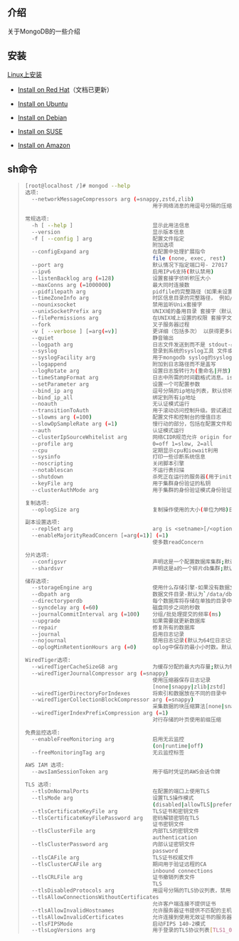 ## 介绍

关于MongoDB的一些介绍

## 安装

[Linux上安装](https://docs.mongodb.com/manual/administration/install-on-linux/)

- [Install on Red Hat](InstallRedHat.md)（文档已更新）

- [Install on Ubuntu](https://docs.mongodb.com/manual/tutorial/install-mongodb-on-ubuntu/)

- [Install on Debian](https://docs.mongodb.com/manual/tutorial/install-mongodb-on-debian/)

- [Install on SUSE](https://docs.mongodb.com/manual/tutorial/install-mongodb-on-suse/)

- [Install on Amazon](https://docs.mongodb.com/manual/tutorial/install-mongodb-on-amazon/)

## sh命令

> ```sh
> [root@localhost /]# mongod --help
> 选项:
>   --networkMessageCompressors arg (=snappy,zstd,zlib)
>                                         用于网络消息的用逗号分隔的压缩器列表
> 
> 常规选项:
>   -h [ --help ]                         显示此用法信息
>   --version                             显示版本信息
>   -f [ --config ] arg                   配置文件指定
>                                         附加选项
>   --configExpand arg                    在配置中处理扩展指令
>                                         file (none, exec, rest)
>   --port arg                            默认情况下指定端口号- 27017
>   --ipv6                                启用IPv6支持(默认禁用)
>   --listenBacklog arg (=128)            设置套接字侦听积压大小
>   --maxConns arg (=1000000)             最大同时连接数
>   --pidfilepath arg                     pidfile的完整路径（如果未设置，则为否 pidfile已创建）
>   --timeZoneInfo arg                    时区信息目录的完整路径， 例如/usr/share/zoneinfo
>   --nounixsocket                        禁用监听Unix套接字
>   --unixSocketPrefix arg                UNIX域的备用目录 套接字（默认为/ tmp）
>   --filePermissions arg                 在UNIX域上设置的权限 套接字文件-默认为0700
>   --fork                                叉子服务器过程
>   -v [ --verbose ] [=arg(=v)]           更详细（包括多次） 以获得更多详细信息-vvvvv）
>   --quiet                               静音输出
>   --logpath arg                         日志文件发送到而不是 stdout-必须是文件，而不是 目录
>   --syslog                              登录到系统的syslog工具 文件或标准输出
>   --syslogFacility arg                  用于mongodb syslog的syslog工具消息
>   --logappend                           附加到日志路径而不是盖写
>   --logRotate arg                       设置日志旋转行为(重命名|开放)
>   --timeStampFormat arg                 日志中所需的时间戳格式消息。iso8601-utc或 iso8601-local
>   --setParameter arg                    设置一个可配置参数
>   --bind_ip arg                         逗号分隔的ip地址列表，默认侦听本地主机
>   --bind_ip_all                         绑定到所有ip地址
>   --noauth                              无认证模式运行
>   --transitionToAuth                    用于滚动访问控制升级。尝试通过传出进行身份验证连接和继续不管成功。接受传入的连接是否有身份验证。
>   --slowms arg (=100)                   配置文件和控制台的慢值日志
>   --slowOpSampleRate arg (=1)           慢行动的部分，包括在配置文件和控制台日志
>   --auth                                认证模式运行
>   --clusterIpSourceWhitelist arg        网络CIDR规范允许 origin for `__system` access
>   --profile arg                         0=off 1=slow, 2=all
>   --cpu                                 定期显示cpu和iowait利用
>   --sysinfo                             打印一些诊断系统信息
>   --noscripting                         关闭脚本引擎
>   --notablescan                         不运行表扫描
>   --shutdown                            杀死正在运行的服务器(用于init)脚本)
>   --keyFile arg                         用于集群身份验证的私钥
>   --clusterAuthMode arg                 用于集群的身份验证模式身份验证。替代(密钥文件| sendKeyFile | sendX509 | x509)
> 
> 复制选项:
>   --oplogSize arg                       复制操作使用的大小(单位为MB)日志。默认为5%的磁盘空间(即大是好的)
> 
> 副本设置选项:
>   --replSet arg                         arg is <setname>[/<optionalseedhostlist>]
>   --enableMajorityReadConcern [=arg(=1)] (=1)
>                                         使多数readConcern
> 
> 分片选项:
>   --configsvr                           声明这是一个配置数据库集群;默认端口27019;默认的 dir /data/configdb
>   --shardsvr                            声明这是a的一个碎片db集群;默认端口27018
> 
> 储存选项:
>   --storageEngine arg                   使用什么存储引擎-如果没有数据文件，默认使用wiredTiger
>   --dbpath arg                          数据文件目录-默认为`/data/db`
>   --directoryperdb                      每个数据库将存储在单独的目录中
>   --syncdelay arg (=60)                 磁盘同步之间的秒数
>   --journalCommitInterval arg (=100)    分组/批处理提交的频率(ms)
>   --upgrade                             如果需要就更新数据库
>   --repair                              修复所有的数据库
>   --journal                             启用日志记录
>   --nojournal                           禁用日志记录(默认为64位日志记录)
>   --oplogMinRetentionHours arg (=0)     oplog中保存的最小小时数。默认值为0(关闭)。允许分数(如1.5小时)
> 
> WiredTiger选项:
>   --wiredTigerCacheSizeGB arg           为缓存分配的最大内存量;默认为物理RAM的1/2
>   --wiredTigerJournalCompressor arg (=snappy)
>                                         使用压缩器保存日志记录 
>                                         [none|snappy|zlib|zstd]
>   --wiredTigerDirectoryForIndexes       将索引和数据放在不同的目录中
>   --wiredTigerCollectionBlockCompressor arg (=snappy)
>                                         采集数据的块压缩算法[none|snappy|zlib|zstd]
>   --wiredTigerIndexPrefixCompression arg (=1)
>                                         对行存储的叶页使用前缀压缩
> 
> 免费监控选项:
>   --enableFreeMonitoring arg            启用无云监控 
>                                         (on|runtime|off)
>   --freeMonitoringTag arg               无云监控标签
> 
> AWS IAM 选项:
>   --awsIamSessionToken arg              用于临时凭证的AWS会话令牌
> 
> TLS 选项:
>   --tlsOnNormalPorts                    在配置的端口上使用TLS
>   --tlsMode arg                         设置TLS操作模式
>                                         (disabled|allowTLS|preferTLS|requireTLS)
>   --tlsCertificateKeyFile arg           TLS证书和密钥文件
>   --tlsCertificateKeyFilePassword arg   密码解锁密钥在TLS
>                                         证书密钥文件
>   --tlsClusterFile arg                  内部TLS的密钥文件
>                                         authentication
>   --tlsClusterPassword arg              内部认证密钥文件
>                                         password
>   --tlsCAFile arg                       TLS证书权威文件
>   --tlsClusterCAFile arg                期间用于验证远程的CA
>                                         inbound connections
>   --tlsCRLFile arg                      证书撤销列表文件
>                                         TLS
>   --tlsDisabledProtocols arg            用逗号分隔的TLS协议列表，禁用[TLS1_0,TLS1_1,TLS1_2]
>   --tlsAllowConnectionsWithoutCertificates 
>                                         允许客户端连接不提供证书
>   --tlsAllowInvalidHostnames            允许服务器证书提供不匹配的主机名
>   --tlsAllowInvalidCertificates         允许连接到使用无效证书的服务器
>   --tlsFIPSMode                         启动FIPS 140-2模式
>   --tlsLogVersions arg                  用于登录的TLS协议列表[TLS1_0,TLS1_1,TLS1_2]
> ```